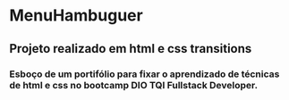 # MenuHambuguer


## Projeto realizado em html e css transitions

### Esboço de um portifólio para fixar o aprendizado de técnicas de html e css no bootcamp DIO TQI Fullstack Developer.
